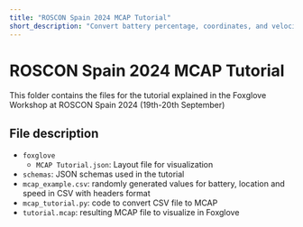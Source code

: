 ```yaml
---
title: "ROSCON Spain 2024 MCAP Tutorial"
short_description: "Convert battery percentage, coordinates, and velocities to MCAP"
---
```

# ROSCON Spain 2024 MCAP Tutorial

This folder contains the files for the tutorial explained in the Foxglove Workshop at ROSCON Spain 2024 (19th-20th September)

## File description

* `foxglove`
    * `MCAP Tutorial.json`: Layout file for visualization
* `schemas`: JSON schemas used in the tutorial
* `mcap_example.csv`: randomly generated values for battery, location and speed in CSV with headers format
* `mcap_tutorial.py`: code to convert CSV file to MCAP
* `tutorial.mcap`: resulting MCAP file to visualize in Foxglove


